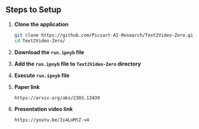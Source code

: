## Steps to Setup

1. **Clone the application**

	```bash
	git clone https://github.com/Picsart-AI-Research/Text2Video-Zero.git
	cd Text2Video-Zero/
	```

2. **Download the `run.ipnyb` file**


3. **Add the `run.ipnyb` file to `Text2Video-Zero` directory**


4. **Execute `run.ipnyb` file**


4. **Paper link**

	```bash
	https://arxiv.org/abs/2303.13439
	```

5. **Presentation video link**

	```bash
	https://youtu.be/3i4LoMtZ-v4
	```
	
	
